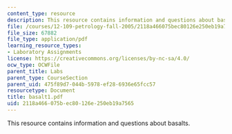 ```yaml
---
content_type: resource
description: This resource contains information and questions about basalts.
file: /courses/12-109-petrology-fall-2005/2118a466075bec80126e250eb19a7565_basalt1.pdf
file_size: 67882
file_type: application/pdf
learning_resource_types:
- Laboratory Assignments
license: https://creativecommons.org/licenses/by-nc-sa/4.0/
ocw_type: OCWFile
parent_title: Labs
parent_type: CourseSection
parent_uid: 475f89d7-044b-5978-ef28-6936e65fcc57
resourcetype: Document
title: basalt1.pdf
uid: 2118a466-075b-ec80-126e-250eb19a7565
---
```

This resource contains information and questions about basalts.